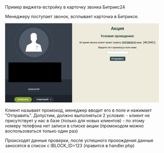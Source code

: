 Пример виджета-встройку в карточку звонка Битрикс24

Менеджеру поступает звонок, всплывает карточка в Битриксе. 

![Встройка в карточку звонка](image-1.png)

Клиент называет промокод, менеджер вводит его в поле и нажимает "Отправить".
Допустим, должно выполняться 2 условия:
    - клиент не присутствует у нас в базе (только для новых клиентов)
    - по этому номеру телефона нет записи в списке акции (промокодом можно воспользоваться только один раз)

Происходят данные проверки, после успешного прохождения данные заносятся в список с IBLOCK_ID=123 (правится в handler.php)

